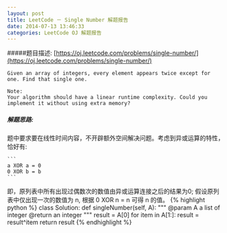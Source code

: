 ```yaml
---
layout: post
title: LeetCode － Single Number 解题报告
date: 2014-07-13 13:46:33
categories: LeetCode OJ 解题报告
---
```


#####题目描述: [https://oj.leetcode.com/problems/single-number/](https://oj.leetcode.com/problems/single-number/)

```
Given an array of integers, every element appears twice except for one. Find that single one.

Note:
Your algorithm should have a linear runtime complexity. Could you implement it without using extra memory?
```

##### 解题思路:

  题中要求要在线性时间内容，不开辟额外空间解决问题。考虑到异或运算的特性，恰好有:
	
	```
	a XOR a = 0
	0 XOR b = b
	```
即，原列表中所有出现过偶数次的数值由异或运算连接之后的结果为0; 假设原列表中仅出现一次的数值为 n, 根据 0 XOR n = n 可得 n 的值。
{% highlight python %}
class Solution:
    def singleNumber(self, A):
    """
        @param A a list of integer
        @return an integer
    """
    result = A[0]
    for item in A[1:]:
        result = result^item
    return result
{% endhighlight %}